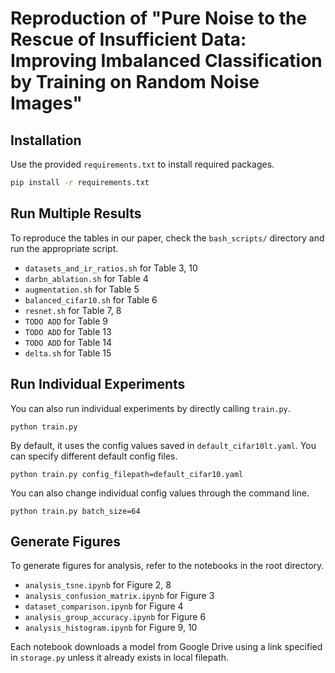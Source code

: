 # Reproduction of "Pure Noise to the Rescue of Insufficient Data: Improving Imbalanced Classification by Training on Random Noise Images"

## Installation

Use the provided `requirements.txt` to install required packages.

```bash
pip install -r requirements.txt
```



## Run Multiple Results

To reproduce the tables in our paper, check the `bash_scripts/` directory and run the appropriate script.

- `datasets_and_ir_ratios.sh` for Table 3, 10
- `darbn_ablation.sh` for Table 4
- `augmentation.sh` for Table 5
- `balanced_cifar10.sh` for Table 6
- `resnet.sh` for Table 7, 8
- `TODO ADD` for Table 9
- `TODO ADD` for Table 13
- `TODO ADD` for Table 14
- `delta.sh` for Table 15



## Run Individual Experiments

You can also run individual experiments by directly calling `train.py`.

```
python train.py
```

By default, it uses the config values saved in `default_cifar10lt.yaml`. You can specify different default config files.

```
python train.py config_filepath=default_cifar10.yaml
```

You can also change individual config values through the command line.

```
python train.py batch_size=64
```



## Generate Figures

To generate figures for analysis, refer to the notebooks in the root directory.

- `analysis_tsne.ipynb` for Figure 2, 8
- `analysis_confusion_matrix.ipynb` for Figure 3
- `dataset_comparison.ipynb` for Figure 4
- `analysis_group_accuracy.ipynb` for Figure 6
- `analysis_histogram.ipynb` for Figure 9, 10

Each notebook downloads a model from Google Drive using a link specified in `storage.py` unless it already exists in local filepath.
